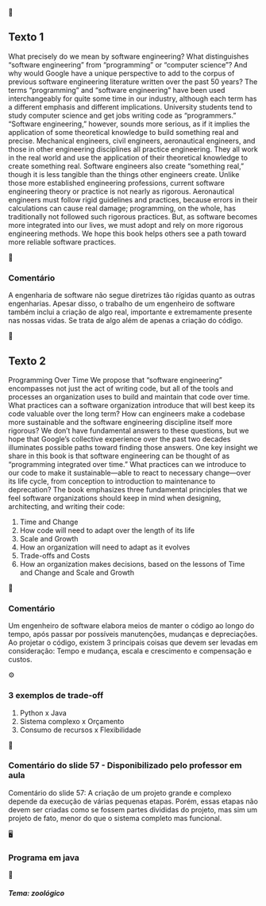 📝<h2>Texto 1</h2>

What precisely do we mean by software engineering? What distinguishes “software engineering” from “programming” or “computer science”? And why would Google have a unique perspective to add to the corpus of previous software engineering literature written over the past 50 years?
The terms “programming” and “software engineering” have been used interchangeably for quite some time in our industry, although each term has a different emphasis and different implications. University students tend to study computer science and get jobs writing code as “programmers.”
“Software engineering,” however, sounds more serious, as if it implies the application of some theoretical knowledge to build something real and precise. Mechanical engineers, civil engineers, aeronautical engineers, and those in other engineering disciplines all practice engineering. They all work in the real world and use the application of their theoretical knowledge to create something real. Software engineers also create “something real,” though it is less tangible than the things other engineers create.
Unlike those more established engineering professions, current software engineering theory or practice is not nearly as rigorous. Aeronautical engineers must follow rigid guidelines and practices, because errors in their calculations can cause real damage; programming, on the whole, has traditionally not followed such rigorous practices. But, as software becomes more integrated into our lives, we must adopt and rely on more rigorous engineering methods. We hope this book helps others see a path toward more reliable software practices.

💬<h3>Comentário</h3>

A engenharia de software não segue diretrizes tão rígidas quanto as outras engenharias. Apesar disso, o trabalho de um engenheiro de software também inclui a criação de algo real, importante e extremamente presente nas nossas vidas. Se trata
de algo além de apenas a criação do código.

📝<h2>Texto 2</h2>

Programming Over Time
We propose that “software engineering” encompasses not just the act of writing code, but all of the tools and processes an organization uses to build and maintain that code over time. What practices can a software organization introduce that will best keep its code valuable over the long term? How can engineers make a codebase more sustainable and the software engineering discipline itself more rigorous? We don’t have fundamental answers to these questions, but we hope that Google’s collective experience over the past two decades illuminates possible paths toward finding those answers.
One key insight we share in this book is that software engineering can be thought of as “programming integrated over time.” What practices can we introduce to our code to make it sustainable—able to react to necessary change—over its life cycle, from conception to introduction to maintenance to deprecation?
The book emphasizes three fundamental principles that we feel software organizations should keep in mind when designing, architecting, and writing their code:
<ol>
<li>Time and Change</li>
<li>How code will need to adapt over the length of its life</li>
<li>Scale and Growth</li>
<li>How an organization will need to adapt as it evolves</li>
<li>Trade-offs and Costs</li>
<li>How an organization makes decisions, based on the lessons of Time and Change and Scale and Growth</li>
</ol>

💬<h3>Comentário</h3>

Um engenheiro de software elabora meios de manter o código ao longo do tempo, após passar por possíveis manutenções, mudanças e depreciações. Ao projetar o código, existem 3 principais coisas que devem ser levadas em consideração:
Tempo e mudança, escala e crescimento e compensação e custos.

⚙️<h3>3 exemplos de trade-off</h3>

<ol>
 <li>Python x Java</li>
 <li>Sistema complexo x Orçamento</li>
 <li>Consumo de recursos x Flexibilidade</li>
</ol> 

💬<h3>Comentário do slide 57 - Disponibilizado pelo professor em aula</h3>

Comentário do slide 57: A criação de um projeto grande e complexo depende da execução de várias pequenas etapas. Porém, essas etapas não devem ser criadas como se fossem partes divididas do projeto, mas sim um projeto de fato, menor do que o sistema completo mas funcional.

🖥️<h3>Programa em java</h3>
🐾<h5>Tema: zoológico</h5>
